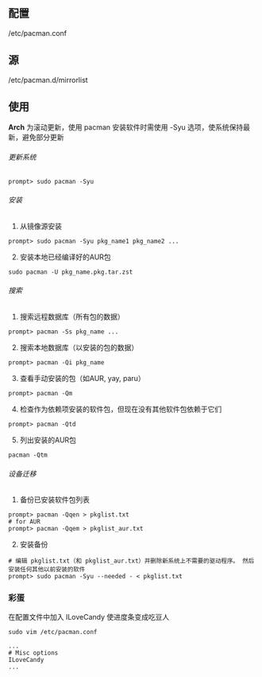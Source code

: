 ## 配置
/etc/pacman.conf
## 源
/etc/pacman.d/mirrorlist
## 使用
**Arch** 为滚动更新，使用 pacman 安装软件时需使用 -Syu 选项，使系统保持最新，避免部分更新
###### 更新系统
```shell
prompt> sudo pacman -Syu
```
###### 安装

1. 从镜像源安装
```shell
prompt> sudo pacman -Syu pkg_name1 pkg_name2 ...
```
2. 安装本地已经编译好的AUR包
```shell
sudo pacman -U pkg_name.pkg.tar.zst
```
###### 搜索
1. 搜索远程数据库（所有包的数据）
```shell
prompt> pacman -Ss pkg_name ...
```
2. 搜索本地数据库（以安装的包的数据）
```shell
prompt> pacman -Qi pkg_name 
```
3. 查看手动安装的包（如AUR, yay, paru）
```shell
prompt> pacman -Qm
```
4. 检查作为依赖项安装的软件包，但现在没有其他软件包依赖于它们
```shell
prompt> pacman -Qtd
```
5. 列出安装的AUR包
```shell
pacman -Qtm
```
###### 设备迁移
1. 备份已安装软件包列表
```shell
prompt> pacman -Qqen > pkglist.txt
# for AUR
prompt> pacman -Qqem > pkglist_aur.txt
```
2. 安装备份
```shell
# 编辑 pkglist.txt（和 pkglist_aur.txt）并删除新系统上不需要的驱动程序。 然后安装任何其他以前安装的软件
prompt> sudo pacman -Syu --needed - < pkglist.txt
```

### 彩蛋
在配置文件中加入 ILoveCandy 使进度条变成吃豆人
```shell
sudo vim /etc/pacman.conf

...
# Misc options
ILoveCandy
...

```